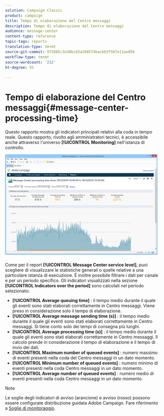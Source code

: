 ```yaml
---
solution: Campaign Classic
product: campaign
title: Tempo di elaborazione del Centro messaggi
description: Tempo di elaborazione del Centro messaggi
audience: message-center
content-type: reference
topic-tags: reports
translation-type: tm+mt
source-git-commit: 972885c3a38bcd3a260574bacbb3f507e11ae05b
workflow-type: tm+mt
source-wordcount: '212'
ht-degree: 5%

---
```



# Tempo di elaborazione del Centro messaggi{#message-center-processing-time}

Questo rapporto mostra gli indicatori principali relativi alla coda in tempo reale. Questo rapporto, rivolto agli amministratori tecnici, è accessibile anche attraverso l&#39;universo **[!UICONTROL Monitoring]** nell&#39;istanza di controllo.

![](assets/mc_reports_2.png)

Come per il report **[!UICONTROL Message Center service level]**, puoi scegliere di visualizzare le statistiche generali o quelle relative a una particolare istanza di esecuzione. È inoltre possibile filtrare i dati per canale e per un periodo specifico. Gli indicatori visualizzati nella sezione **[!UICONTROL Indicators over the period]** sono calcolati nel periodo selezionato:

* **[!UICONTROL Average queuing time]** : il tempo medio durante il quale gli eventi sono stati elaborati correttamente in Centro messaggi. Viene preso in considerazione solo il tempo di elaborazione.
* **[!UICONTROL Average message sending time (s)]** : il tempo medio durante il quale gli eventi sono stati elaborati correttamente in Centro messaggi. Si tiene conto solo dei tempi di consegna più lunghi.
* **[!UICONTROL Average processing time (s)]** : il tempo medio durante il quale gli eventi sono stati elaborati correttamente in Centro messaggi. Il calcolo prende in considerazione il tempo di elaborazione e il tempo di invio dei dati.
* **[!UICONTROL Maximum number of queued events]** : numero massimo di eventi presenti nella coda del Centro messaggi in un dato momento.
* **[!UICONTROL Minimum number of queued events]** : numero minimo di eventi presenti nella coda Centro messaggi in un dato momento.
* **[!UICONTROL Average number of queued events]** : numero medio di eventi presenti nella coda Centro messaggi in un dato momento.

>[!NOTE]
>
>Le soglie degli indicatori di avviso (arancione) e avviso (rosso) possono essere configurate  distribuzione guidata Adobe Campaign. Fare riferimento a [Soglie di monitoraggio](../../message-center/using/monitoring-thresholds.md).

